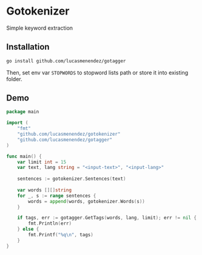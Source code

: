# Gotokenizer
Simple keyword extraction

## Installation
```bash
go install github.com/lucasmenendez/gotagger
```

Then, set env var `STOPWORDS` to stopword lists path or store it into existing folder.

## Demo
````go
package main

import (
	"fmt"
	"github.com/lucasmenendez/gotokenizer"
	"github.com/lucasmenendez/gotagger"
)

func main() {
	var limit int = 15
	var text, lang string = "<input-text>", "<input-lang>"
	
	sentences := gotokenizer.Sentences(text)
    
    var words [][]string
    for _, s := range sentences {
        words = append(words, gotokenizer.Words(s))
    }

    if tags, err := gotagger.GetTags(words, lang, limit); err != nil {
        fmt.Println(err)
    } else {
    	fmt.Printf("%q\n", tags)
    }
}
````